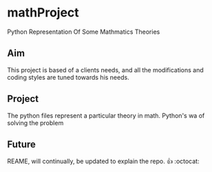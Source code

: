 # mathProject
Python Representation Of Some Mathmatics Theories

## Aim
This project is based of a clients needs, and all the modifications and coding styles are tuned towards his needs.

## Project
The python files represent a particular theory in math. Python's wa of solving the problem

## Future
REAME, will continually, be updated to explain the repo. :+1: :octocat: 